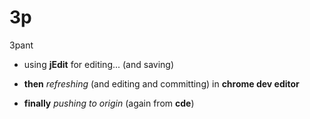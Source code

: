 3p
==

3pant

- using **jEdit** for editing... (and saving)

- **then** _refreshing_ (and editing and committing) in **chrome dev editor**

- **finally** _pushing to origin_ (again from **cde**)
